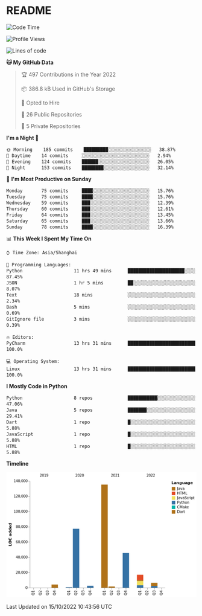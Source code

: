 # README

<!--START_SECTION:waka-->
![Code Time](http://img.shields.io/badge/Code%20Time-236%20hrs%2053%20mins-blue)

![Profile Views](http://img.shields.io/badge/Profile%20Views-0-blue)

![Lines of code](https://img.shields.io/badge/From%20Hello%20World%20I%27ve%20Written-291%20Thousand%20lines%20of%20code-blue)

**🐱 My GitHub Data** 

> 🏆 497 Contributions in the Year 2022
 > 
> 📦 386.8 kB Used in GitHub's Storage 
 > 
> 💼 Opted to Hire
 > 
> 📜 26 Public Repositories 
 > 
> 🔑 5 Private Repositories  
 > 
**I'm a Night 🦉** 

```text
🌞 Morning    185 commits    █████████░░░░░░░░░░░░░░░░   38.87% 
🌆 Daytime    14 commits     ░░░░░░░░░░░░░░░░░░░░░░░░░   2.94% 
🌃 Evening    124 commits    ██████░░░░░░░░░░░░░░░░░░░   26.05% 
🌙 Night      153 commits    ████████░░░░░░░░░░░░░░░░░   32.14%

```
📅 **I'm Most Productive on Sunday** 

```text
Monday       75 commits     ████░░░░░░░░░░░░░░░░░░░░░   15.76% 
Tuesday      75 commits     ████░░░░░░░░░░░░░░░░░░░░░   15.76% 
Wednesday    59 commits     ███░░░░░░░░░░░░░░░░░░░░░░   12.39% 
Thursday     60 commits     ███░░░░░░░░░░░░░░░░░░░░░░   12.61% 
Friday       64 commits     ███░░░░░░░░░░░░░░░░░░░░░░   13.45% 
Saturday     65 commits     ███░░░░░░░░░░░░░░░░░░░░░░   13.66% 
Sunday       78 commits     ████░░░░░░░░░░░░░░░░░░░░░   16.39%

```


📊 **This Week I Spent My Time On** 

```text
⌚︎ Time Zone: Asia/Shanghai

💬 Programming Languages: 
Python                   11 hrs 49 mins      █████████████████████░░░░   87.45% 
JSON                     1 hr 5 mins         ██░░░░░░░░░░░░░░░░░░░░░░░   8.07% 
Text                     18 mins             ░░░░░░░░░░░░░░░░░░░░░░░░░   2.34% 
Bash                     5 mins              ░░░░░░░░░░░░░░░░░░░░░░░░░   0.69% 
GitIgnore file           3 mins              ░░░░░░░░░░░░░░░░░░░░░░░░░   0.39%

🔥 Editors: 
PyCharm                  13 hrs 31 mins      █████████████████████████   100.0%

💻 Operating System: 
Linux                    13 hrs 31 mins      █████████████████████████   100.0%

```

**I Mostly Code in Python** 

```text
Python                   8 repos             ███████████░░░░░░░░░░░░░░   47.06% 
Java                     5 repos             ███████░░░░░░░░░░░░░░░░░░   29.41% 
Dart                     1 repo              █░░░░░░░░░░░░░░░░░░░░░░░░   5.88% 
JavaScript               1 repo              █░░░░░░░░░░░░░░░░░░░░░░░░   5.88% 
HTML                     1 repo              █░░░░░░░░░░░░░░░░░░░░░░░░   5.88%

```


**Timeline**

![Chart not found](https://raw.githubusercontent.com/XeonHis/XeonHis/main/charts/bar_graph.png) 


 Last Updated on 15/10/2022 10:43:56 UTC
<!--END_SECTION:waka-->
